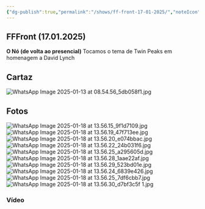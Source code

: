 ```yaml
---
{"dg-publish":true,"permalink":"/shows/ff-front-17-01-2025/","noteIcon":"✦"}
---
```


## FFFront (17.01.2025)
**O Nó (de volta ao presencial)**
Tocamos o tema de Twin Peaks em homenagem a David Lynch

## Cartaz
![WhatsApp Image 2025-01-13 at 08.54.56_5db058f1.jpg](/img/user/img/WhatsApp%20Image%202025-01-13%20at%2008.54.56_5db058f1.jpg)

## Fotos
![WhatsApp Image 2025-01-18 at 13.56.15_9f1d7109.jpg](/img/user/img/WhatsApp%20Image%202025-01-18%20at%2013.56.15_9f1d7109.jpg)![WhatsApp Image 2025-01-18 at 13.56.19_47f713ee.jpg](/img/user/img/WhatsApp%20Image%202025-01-18%20at%2013.56.19_47f713ee.jpg)![WhatsApp Image 2025-01-18 at 13.56.20_e074bbac.jpg](/img/user/img/WhatsApp%20Image%202025-01-18%20at%2013.56.20_e074bbac.jpg)![WhatsApp Image 2025-01-18 at 13.56.22_24b031f6.jpg](/img/user/img/WhatsApp%20Image%202025-01-18%20at%2013.56.22_24b031f6.jpg)![WhatsApp Image 2025-01-18 at 13.56.25_a295605d.jpg](/img/user/img/WhatsApp%20Image%202025-01-18%20at%2013.56.25_a295605d.jpg)![WhatsApp Image 2025-01-18 at 13.56.28_1aae22af.jpg](/img/user/img/WhatsApp%20Image%202025-01-18%20at%2013.56.28_1aae22af.jpg)![WhatsApp Image 2025-01-18 at 13.56.29_523bd01e.jpg](/img/user/img/WhatsApp%20Image%202025-01-18%20at%2013.56.29_523bd01e.jpg)![WhatsApp Image 2025-01-18 at 13.56.24_6839e426.jpg](/img/user/img/WhatsApp%20Image%202025-01-18%20at%2013.56.24_6839e426.jpg)
![WhatsApp Image 2025-01-18 at 13.56.25_7df6cbb7.jpg](/img/user/img/WhatsApp%20Image%202025-01-18%20at%2013.56.25_7df6cbb7.jpg)
![WhatsApp Image 2025-01-18 at 13.56.30_d7bf3c5f 1.jpg](/img/user/img/WhatsApp%20Image%202025-01-18%20at%2013.56.30_d7bf3c5f%201.jpg)

### Vídeo